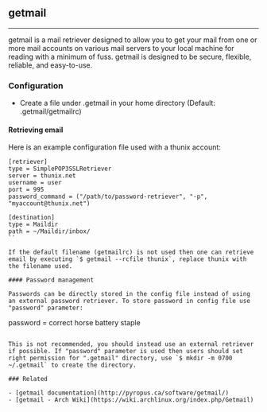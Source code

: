 ## getmail

---

getmail is a mail retriever designed to allow you to get your mail from one or more mail accounts on various mail servers to your local machine for reading with a minimum of fuss. getmail is designed to be secure, flexible, reliable, and easy-to-use.

### Configuration

- Create a file under .getmail in your home directory (Default: .getmail/getmailrc)

#### Retrieving email

Here is an example configuration file used with a thunix account:

```
[retriever]
type = SimplePOP3SSLRetriever
server = thunix.net
username = user
port = 995
password_command = ("/path/to/password-retriever", "-p", "myaccount@thunix.net")

[destination]
type = Maildir
path = ~/Maildir/inbox/
``

If the default filename (getmailrc) is not used then one can retrieve email by executing `$ getmail --rcfile thunix`, replace thunix with the filename used.

#### Password management

Passwords can be directly stored in the config file instead of using an external password retriever. To store password in config file use "password" parameter:

```
password = correct horse battery staple
```

This is not recommended, you should instead use an external retriever if possible. If "password" parameter is used then users should set right permission for ".getmail" directory, use `$ mkdir -m 0700 ~/.getmail` to create the directory.

### Related

- [getmail documentation](http://pyropus.ca/software/getmail/)
- [getmail - Arch Wiki](https://wiki.archlinux.org/index.php/Getmail)
